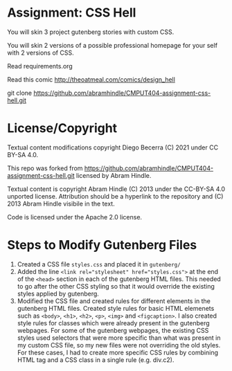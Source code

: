 Assignment: CSS Hell
====================

You will skin 3 project gutenberg stories with custom CSS.

You will skin 2 versions of a possible professional homepage for your
self with 2 versions of CSS.

Read requirements.org

Read this comic http://theoatmeal.com/comics/design_hell

git clone https://github.com/abramhindle/CMPUT404-assignment-css-hell.git

License/Copyright
=================

Textual content modifications copyright Diego Becerra (C) 2021 under CC BY-SA 4.0.

This repo was forked from https://github.com/abramhindle/CMPUT404-assignment-css-hell.git licensed by Abram Hindle.

Textual content is copyright Abram Hindle (C) 2013 under the CC-BY-SA
4.0 unported license. Attribution should be a hyperlink to the
repository and (C) 2013 Abram Hindle visibile in the text.

Code is licensed under the Apache 2.0 license.

Steps to Modify Gutenberg Files
=================
1. Created a CSS file `styles.css` and placed it in `gutenberg/`
2. Added the line `<link rel="stylesheet" href="styles.css">` at the end of the `<head>` section in each of the gutenberg HTML files. This needed to go after the other CSS styling so that it would override the existing styles applied by gutenberg.
3. Modified the CSS file and created rules for different elements in the gutenberg HTML files. Created style rules for basic HTML elemenets such as `<body>`, `<h1>`, `<h2>`, `<p>`, `<img>` and `<figcaption>`. I also created style rules for classes which were already present in the gutenberg webpages. For some of the gutenberg webpages, the existing CSS styles used selectors that were more specific than what was present in my custom CSS file, so my new files were not overriding the old styles. For these cases, I had to create more specific CSS rules by combining HTML tag and a CSS class in a single rule (e.g. div.c2).
